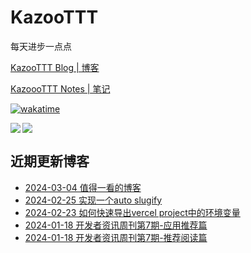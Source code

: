 # KazooTTT
每天进步一点点

[KazooTTT Blog | 博客](https://blog.kazoottt.top)

[KazoooTTT Notes | 笔记](https://notes.kazoottt.top)

[![wakatime](https://wakatime.com/badge/user/d3dc2570-e4bf-4469-b0c2-127b495e8b91.svg)](https://wakatime.com/@d3dc2570-e4bf-4469-b0c2-127b495e8b91)

<a href="https://github.com/anuraghazra/github-readme-stats">
  <img align="left" src="https://github-readme-stats.vercel.app/api?username=KazooTTT&theme=radical" />
</a>

<a href="https://github.com/anuraghazra/github-readme-stats">
  <img src="https://github-readme-stats.vercel.app/api/top-langs/?username=KazooTTT&theme=radical" />
</a>


## 近期更新博客
<!-- BLOG-POST-LIST:START -->
 - [2024-03-04 值得一看的博客](https://kazoottt.top/article/blogs-worth-reading)
 - [2024-02-25 实现一个auto slugify](https://kazoottt.top/article/implement-an-auto-slugify)
 - [2024-02-23 如何快速导出vercel project中的环境变量](https://kazoottt.top/article/how-to-quickly-export-environment-variables-in-vercel-project)
 - [2024-01-18 开发者资讯周刊第7期-应用推荐篇](https://kazoottt.top/article/weekly7-apps)
 - [2024-01-18 开发者资讯周刊第7期-推荐阅读篇](https://kazoottt.top/article/weekly7-read)<!-- BLOG-POST-LIST:END -->
